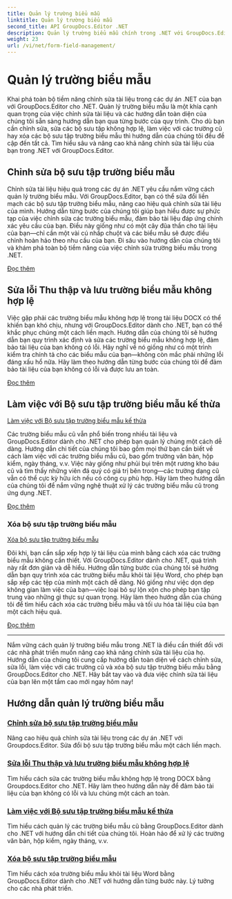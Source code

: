 ```yaml
---
title: Quản lý trường biểu mẫu
linktitle: Quản lý trường biểu mẫu
second_title: API GroupDocs.Editor .NET
description: Quản lý trường biểu mẫu chính trong .NET với GroupDocs.Editor. Tìm hiểu cách chỉnh sửa, sửa chữa, làm việc với các bộ sưu tập trường biểu mẫu một cách liền mạch.
weight: 23
url: /vi/net/form-field-management/
---
```


# Quản lý trường biểu mẫu

Khai phá toàn bộ tiềm năng chỉnh sửa tài liệu trong các dự án .NET của bạn với GroupDocs.Editor cho .NET. Quản lý trường biểu mẫu là một khía cạnh quan trọng của việc chỉnh sửa tài liệu và các hướng dẫn toàn diện của chúng tôi sẵn sàng hướng dẫn bạn qua từng bước của quy trình. Cho dù bạn cần chỉnh sửa, sửa các bộ sưu tập không hợp lệ, làm việc với các trường cũ hay xóa các bộ sưu tập trường biểu mẫu thì hướng dẫn của chúng tôi đều đề cập đến tất cả. Tìm hiểu sâu và nâng cao khả năng chỉnh sửa tài liệu của bạn trong .NET với GroupDocs.Editor.

## Chỉnh sửa bộ sưu tập trường biểu mẫu

Chỉnh sửa tài liệu hiệu quả trong các dự án .NET yêu cầu nắm vững cách quản lý trường biểu mẫu. Với GroupDocs.Editor, bạn có thể sửa đổi liền mạch các bộ sưu tập trường biểu mẫu, nâng cao hiệu quả chỉnh sửa tài liệu của mình. Hướng dẫn từng bước của chúng tôi giúp bạn hiểu được sự phức tạp của việc chỉnh sửa các trường biểu mẫu, đảm bảo tài liệu đáp ứng chính xác yêu cầu của bạn. Điều này giống như có một cây đũa thần cho tài liệu của bạn—chỉ cần một vài cú nhấp chuột và các biểu mẫu sẽ được điều chỉnh hoàn hảo theo nhu cầu của bạn. Đi sâu vào hướng dẫn của chúng tôi và khám phá toàn bộ tiềm năng của việc chỉnh sửa trường biểu mẫu trong .NET.

[Đọc thêm](./edit-form-field-collection/)

## Sửa lỗi Thu thập và lưu trường biểu mẫu không hợp lệ

Việc gặp phải các trường biểu mẫu không hợp lệ trong tài liệu DOCX có thể khiến bạn khó chịu, nhưng với GroupDocs.Editor dành cho .NET, bạn có thể khắc phục chúng một cách liền mạch. Hướng dẫn của chúng tôi sẽ hướng dẫn bạn quy trình xác định và sửa các trường biểu mẫu không hợp lệ, đảm bảo tài liệu của bạn không có lỗi. Hãy nghĩ về nó giống như có một trình kiểm tra chính tả cho các biểu mẫu của bạn—không còn mắc phải những lỗi đáng xấu hổ nữa. Hãy làm theo hướng dẫn từng bước của chúng tôi để đảm bảo tài liệu của bạn không có lỗi và được lưu an toàn.

[Đọc thêm](./fix-invalid-form-field-collection-save/)

## Làm việc với Bộ sưu tập trường biểu mẫu kế thừa
[Làm việc với Bộ sưu tập trường biểu mẫu kế thừa](./work-legacy-form-field-collection/)

Các trường biểu mẫu cũ vẫn phổ biến trong nhiều tài liệu và GroupDocs.Editor dành cho .NET cho phép bạn quản lý chúng một cách dễ dàng. Hướng dẫn chi tiết của chúng tôi bao gồm mọi thứ bạn cần biết về cách làm việc với các trường biểu mẫu cũ, bao gồm trường văn bản, hộp kiểm, ngày tháng, v.v. Việc này giống như phủi bụi trên một rương kho báu cũ và tìm thấy những viên đá quý có giá trị bên trong—các trường dạng cũ vẫn có thể cực kỳ hữu ích nếu có công cụ phù hợp. Hãy làm theo hướng dẫn của chúng tôi để nắm vững nghệ thuật xử lý các trường biểu mẫu cũ trong ứng dụng .NET.

[Đọc thêm](./work-legacy-form-field-collection/)

### Xóa bộ sưu tập trường biểu mẫu
[Xóa bộ sưu tập trường biểu mẫu](./remove-form-field-collection/)

Đôi khi, bạn cần sắp xếp hợp lý tài liệu của mình bằng cách xóa các trường biểu mẫu không cần thiết. Với GroupDocs.Editor dành cho .NET, quá trình này rất đơn giản và dễ hiểu. Hướng dẫn từng bước của chúng tôi sẽ hướng dẫn bạn quy trình xóa các trường biểu mẫu khỏi tài liệu Word, cho phép bạn sắp xếp các tệp của mình một cách dễ dàng. Nó giống như việc dọn dẹp không gian làm việc của bạn—việc loại bỏ sự lộn xộn cho phép bạn tập trung vào những gì thực sự quan trọng. Hãy làm theo hướng dẫn của chúng tôi để tìm hiểu cách xóa các trường biểu mẫu và tối ưu hóa tài liệu của bạn một cách hiệu quả.

[Đọc thêm](./remove-form-field-collection/)

---

Nắm vững cách quản lý trường biểu mẫu trong .NET là điều cần thiết đối với các nhà phát triển muốn nâng cao khả năng chỉnh sửa tài liệu của họ. Hướng dẫn của chúng tôi cung cấp hướng dẫn toàn diện về cách chỉnh sửa, sửa lỗi, làm việc với các trường cũ và xóa bộ sưu tập trường biểu mẫu bằng GroupDocs.Editor cho .NET. Hãy bắt tay vào và đưa việc chỉnh sửa tài liệu của bạn lên một tầm cao mới ngay hôm nay!
## Hướng dẫn quản lý trường biểu mẫu
### [Chỉnh sửa bộ sưu tập trường biểu mẫu](./edit-form-field-collection/)
Nâng cao hiệu quả chỉnh sửa tài liệu trong các dự án .NET với Groupdocs.Editor. Sửa đổi bộ sưu tập trường biểu mẫu một cách liền mạch.
### [Sửa lỗi Thu thập và lưu trường biểu mẫu không hợp lệ](./fix-invalid-form-field-collection-save/)
Tìm hiểu cách sửa các trường biểu mẫu không hợp lệ trong DOCX bằng Groupdocs.Editor cho .NET. Hãy làm theo hướng dẫn này để đảm bảo tài liệu của bạn không có lỗi và lưu chúng một cách an toàn.
### [Làm việc với Bộ sưu tập trường biểu mẫu kế thừa](./work-legacy-form-field-collection/)
Tìm hiểu cách quản lý các trường biểu mẫu cũ bằng GroupDocs.Editor dành cho .NET với hướng dẫn chi tiết của chúng tôi. Hoàn hảo để xử lý các trường văn bản, hộp kiểm, ngày tháng, v.v.
### [Xóa bộ sưu tập trường biểu mẫu](./remove-form-field-collection/)
Tìm hiểu cách xóa trường biểu mẫu khỏi tài liệu Word bằng GroupDocs.Editor dành cho .NET với hướng dẫn từng bước này. Lý tưởng cho các nhà phát triển.